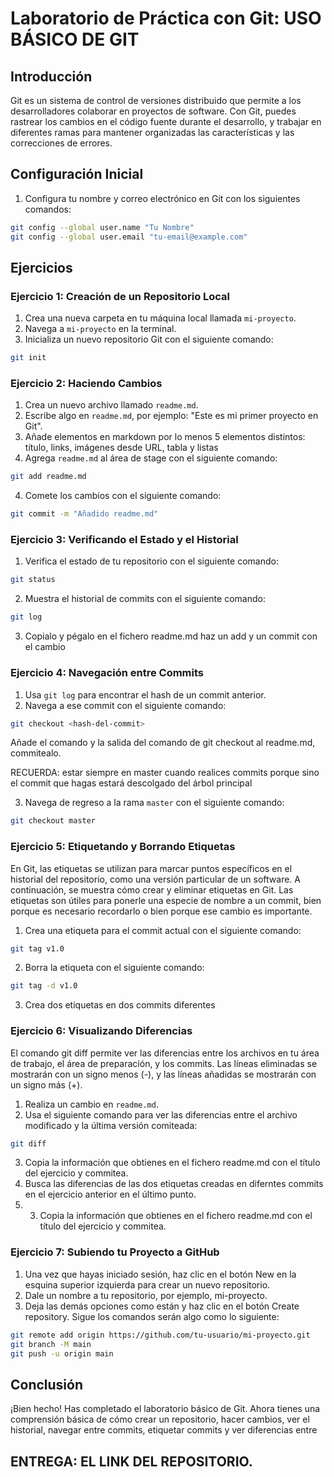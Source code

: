 
# Laboratorio de Práctica con Git: USO BÁSICO DE GIT

## Introducción

Git es un sistema de control de versiones distribuido que permite a los desarrolladores colaborar en proyectos de software. Con Git, puedes rastrear los cambios en el código fuente durante el desarrollo, y trabajar en diferentes ramas para mantener organizadas las características y las correcciones de errores.

## Configuración Inicial

1. Configura tu nombre y correo electrónico en Git con los siguientes comandos:
```bash
git config --global user.name "Tu Nombre"
git config --global user.email "tu-email@example.com"
```

## Ejercicios

### Ejercicio 1: Creación de un Repositorio Local

1. Crea una nueva carpeta en tu máquina local llamada `mi-proyecto`.
2. Navega a `mi-proyecto` en la terminal.
3. Inicializa un nuevo repositorio Git con el siguiente comando:
```bash
git init
```

### Ejercicio 2: Haciendo Cambios

1. Crea un nuevo archivo llamado `readme.md`.
2. Escribe algo en `readme.md`, por ejemplo: "Este es mi primer proyecto en Git".
3. Añade elementos en markdown por lo menos 5 elementos distintos: título, links, imágenes desde URL, tabla y listas
5. Agrega `readme.md` al área de stage con el siguiente comando:
```bash
git add readme.md
```
4. Comete los cambios con el siguiente comando:
```bash
git commit -m "Añadido readme.md"
```

### Ejercicio 3: Verificando el Estado y el Historial

1. Verifica el estado de tu repositorio con el siguiente comando:
```bash
git status
```
2. Muestra el historial de commits con el siguiente comando:
```bash
git log
```
3. Copialo y pégalo en el fichero readme.md haz un add y un commit con el cambio

### Ejercicio 4: Navegación entre Commits

1. Usa `git log` para encontrar el hash de un commit anterior.
2. Navega a ese commit con el siguiente comando:
```bash
git checkout <hash-del-commit>
```
Añade el comando y la salida del comando de git checkout al readme.md, commitealo.

RECUERDA: estar siempre en master cuando realices commits porque sino el commit que hagas estará descolgado del árbol principal

3. Navega de regreso a la rama `master` con el siguiente comando:
```bash
git checkout master
```

### Ejercicio 5: Etiquetando y Borrando Etiquetas

En Git, las etiquetas se utilizan para marcar puntos específicos en el historial del repositorio, como una versión particular de un software. A continuación, se muestra cómo crear y eliminar etiquetas en Git.
Las etiquetas son útiles para ponerle una especie de nombre a un commit, bien porque es necesario recordarlo o bien porque ese cambio es importante.

1. Crea una etiqueta para el commit actual con el siguiente comando:
```bash
git tag v1.0
```
2. Borra la etiqueta con el siguiente comando:
```bash
git tag -d v1.0
```
3. Crea dos etiquetas en dos commits diferentes

### Ejercicio 6: Visualizando Diferencias
El comando git diff permite ver las diferencias entre los archivos en tu área de trabajo, el área de preparación, y los commits. Las líneas eliminadas se mostrarán con un signo menos (-), y las líneas añadidas se mostrarán con un signo más (+).

1. Realiza un cambio en `readme.md`.
2. Usa el siguiente comando para ver las diferencias entre el archivo modificado y la última versión comiteada:
```bash
git diff
```
3. Copia la información que obtienes en el fichero readme.md con el título del ejercicio y commitea.
4. Busca las diferencias de las dos etiquetas creadas en diferntes commits en el ejercicio anterior en el último punto.
5. 3. Copia la información que obtienes en el fichero readme.md con el título del ejercicio y commitea.
  
### Ejercicio 7: Subiendo tu Proyecto a GitHub

1. Una vez que hayas iniciado sesión, haz clic en el botón New en la esquina superior izquierda para crear un nuevo repositorio.
2. Dale un nombre a tu repositorio, por ejemplo, mi-proyecto.
3. Deja las demás opciones como están y haz clic en el botón Create repository.
Sigue los comandos serán algo como lo siguiente:

```bash
git remote add origin https://github.com/tu-usuario/mi-proyecto.git
git branch -M main
git push -u origin main
```


## Conclusión

¡Bien hecho! Has completado el laboratorio básico de Git. Ahora tienes una comprensión básica de cómo crear un repositorio, hacer cambios, ver el historial, navegar entre commits, etiquetar commits y ver diferencias entre

## ENTREGA: EL LINK DEL REPOSITORIO.
